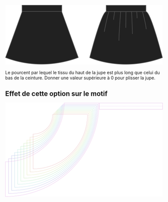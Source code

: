 
![Fronçage](gathering.svg)

Le pourcent par lequel le tissu du haut de la jupe est plus long que celui du bas de la ceinture. Donner une valeur supérieure à 0 pour plisser la jupe.


## Effet de cette option sur le motif
![Cette image montre l'effet de cette option en superposant plusieurs variantes qui ont une valeur différente pour cette option](sandy_gathering_sample.svg "Effet de cette option sur le motif")